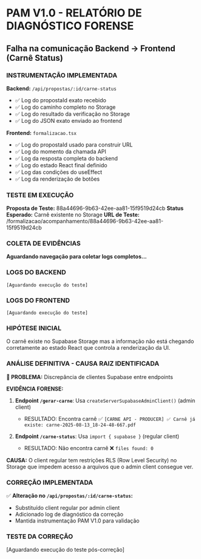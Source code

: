 # PAM V1.0 - RELATÓRIO DE DIAGNÓSTICO FORENSE
## Falha na comunicação Backend → Frontend (Carnê Status)

### INSTRUMENTAÇÃO IMPLEMENTADA

**Backend:** `/api/propostas/:id/carne-status`
- ✅ Log do propostaId exato recebido
- ✅ Log do caminho completo no Storage 
- ✅ Log do resultado da verificação no Storage
- ✅ Log do JSON exato enviado ao frontend

**Frontend:** `formalizacao.tsx`
- ✅ Log do propostaId usado para construir URL
- ✅ Log do momento da chamada API
- ✅ Log da resposta completa do backend
- ✅ Log do estado React final definido
- ✅ Log das condições do useEffect
- ✅ Log da renderização de botões

### TESTE EM EXECUÇÃO

**Proposta de Teste:** 88a44696-9b63-42ee-aa81-15f9519d24cb
**Status Esperado:** Carnê existente no Storage
**URL de Teste:** /formalizacao/acompanhamento/88a44696-9b63-42ee-aa81-15f9519d24cb

### COLETA DE EVIDÊNCIAS

**Aguardando navegação para coletar logs completos...**

### LOGS DO BACKEND
```
[Aguardando execução do teste]
```

### LOGS DO FRONTEND
```
[Aguardando execução do teste]
```

### HIPÓTESE INICIAL
O carnê existe no Supabase Storage mas a informação não está chegando corretamente ao estado React que controla a renderização da UI.

### ANÁLISE DEFINITIVA - CAUSA RAIZ IDENTIFICADA

**🚨 PROBLEMA:** Discrepância de clientes Supabase entre endpoints

**EVIDÊNCIA FORENSE:**
1. **Endpoint `/gerar-carne`**: Usa `createServerSupabaseAdminClient()` (admin client)
   - RESULTADO: Encontra carnê ✅ `[CARNE API - PRODUCER] ✅ Carnê já existe: carne-2025-08-13_18-24-48-667.pdf`

2. **Endpoint `/carne-status`**: Usa `import { supabase }` (regular client)
   - RESULTADO: Não encontra carnê ❌ `files found: 0`

**CAUSA:** O client regular tem restrições RLS (Row Level Security) no Storage que impedem acesso a arquivos que o admin client consegue ver.

### CORREÇÃO IMPLEMENTADA

✅ **Alteração no `/api/propostas/:id/carne-status`:**
- Substituído client regular por admin client
- Adicionado log de diagnóstico da correção
- Mantida instrumentação PAM V1.0 para validação

### TESTE DA CORREÇÃO
[Aguardando execução do teste pós-correção]